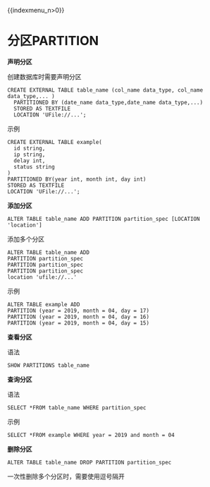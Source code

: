 {{indexmenu_n>0}}

# 分区PARTITION

**声明分区**

创建数据库时需要声明分区

    CREATE EXTERNAL TABLE table_name (col_name data_type, col_name data_type,... )
      PARTITIONED BY (date_name data_type,date_name data_type,...)
      STORED AS TEXTFILE
      LOCATION 'UFile://...';

示例

    CREATE EXTERNAL TABLE example(
      id string, 
      ip string, 
      delay int, 
      status string
    )
    PARTITIONED BY(year int, month int, day int)
    STORED AS TEXTFILE
    LOCATION 'UFile://...';

**添加分区**

    ALTER TABLE table_name ADD PARTITION partition_spec [LOCATION 'location']

添加多个分区

    ALTER TABLE table_name ADD 
    PARTITION partition_spec
    PARTITION partition_spec
    PARTITION partition_spec
    location 'ufile://...'

示例

    ALTER TABLE example ADD
    PARTITION (year = 2019, month = 04, day = 17)
    PARTITION (year = 2019, month = 04, day = 16)
    PARTITION (year = 2019, month = 04, day = 15)

**查看分区** 

语法

    SHOW PARTITIONS table_name

**查询分区**

语法

    SELECT *FROM table_name WHERE partition_spec

示例

    SELECT *FROM example WHERE year = 2019 and month = 04

**删除分区**

    ALTER TABLE table_name DROP PARTITION partition_spec

一次性删除多个分区时，需要使用逗号隔开
